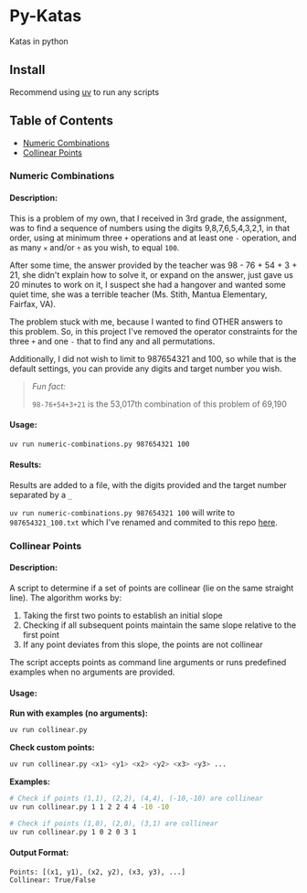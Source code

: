 # Py-Katas

Katas in python

## Install

Recommend using [uv](https://docs.astral.sh/uv/) to run any scripts

## Table of Contents
- [Numeric Combinations](#numeric-combinations)
- [Collinear Points](#)

### Numeric Combinations
#### Description:

This is a problem of my own, that I received in 3rd grade, the assignment, was to find a sequence of numbers using the digits 9,8,7,6,5,4,3,2,1, in that order, using at minimum three `+` operations and at least one `-` operation, and as many `✕` and/or `÷` as you wish, to equal `100`.

After some time, the answer provided by the teacher was 98 - 76 + 54 + 3 + 21, she didn't explain how to solve it, or expand on the answer, just gave us 20 minutes to work on it, I suspect she had a hangover and wanted some quiet time, she was a terrible teacher (Ms. Stith, Mantua Elementary, Fairfax, VA). 

The problem stuck with me, because I wanted to find OTHER answers to this problem. So, in this project I've removed the operator constraints for the three `+` and one `-` that to find any and all permutations.

Additionally, I did not wish to limit to 987654321 and 100, so while that is the default settings, you can provide any digits and target number you wish. 

> _Fun fact:_
>
> `98-76+54+3+21` is the 53,017th combination of this problem of 69,190

#### Usage:
```sh
uv run numeric-combinations.py 987654321 100
```

#### Results:
Results are added to a file, with the digits provided and the target number separated by a `_` 

`uv run numeric-combinations.py 987654321 100` will write to `987654321_100.txt` which I've renamed and commited to this repo [here](987654321_100_result.txt).

### Collinear Points

#### Description:

A script to determine if a set of points are collinear (lie on the same straight line). The algorithm works by:

1. Taking the first two points to establish an initial slope
2. Checking if all subsequent points maintain the same slope relative to the first point
3. If any point deviates from this slope, the points are not collinear

The script accepts points as command line arguments or runs predefined examples when no arguments are provided.

#### Usage:

**Run with examples (no arguments):**
```sh
uv run collinear.py
```

**Check custom points:**
```sh
uv run collinear.py <x1> <y1> <x2> <y2> <x3> <y3> ...
```

**Examples:**
```sh
# Check if points (1,1), (2,2), (4,4), (-10,-10) are collinear
uv run collinear.py 1 1 2 2 4 4 -10 -10

# Check if points (1,0), (2,0), (3,1) are collinear  
uv run collinear.py 1 0 2 0 3 1
```

#### Output Format:
```
Points: [(x1, y1), (x2, y2), (x3, y3), ...]
Collinear: True/False
```